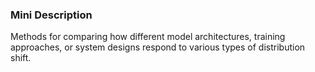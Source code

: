 ### Mini Description

Methods for comparing how different model architectures, training approaches, or system designs respond to various types of distribution shift.
